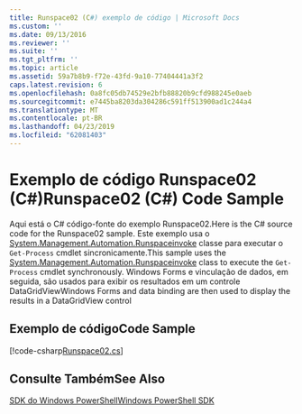 ```yaml
---
title: Runspace02 (C#) exemplo de código | Microsoft Docs
ms.custom: ''
ms.date: 09/13/2016
ms.reviewer: ''
ms.suite: ''
ms.tgt_pltfrm: ''
ms.topic: article
ms.assetid: 59a7b8b9-f72e-43fd-9a10-77404441a3f2
caps.latest.revision: 6
ms.openlocfilehash: 0a8fc05db74529e2bfb88820b9cfd988245e0aeb
ms.sourcegitcommit: e7445ba8203da304286c591ff513900ad1c244a4
ms.translationtype: MT
ms.contentlocale: pt-BR
ms.lasthandoff: 04/23/2019
ms.locfileid: "62081403"
---
```

# <a name="runspace02-c-code-sample"></a><span data-ttu-id="46d4c-102">Exemplo de código Runspace02 (C#)</span><span class="sxs-lookup"><span data-stu-id="46d4c-102">Runspace02 (C#) Code Sample</span></span>

<span data-ttu-id="46d4c-103">Aqui está o C# código-fonte do exemplo Runspace02.</span><span class="sxs-lookup"><span data-stu-id="46d4c-103">Here is the C# source code for the Runspace02 sample.</span></span> <span data-ttu-id="46d4c-104">Este exemplo usa o [System.Management.Automation.Runspaceinvoke](/dotnet/api/System.Management.Automation.RunspaceInvoke) classe para executar o `Get-Process` cmdlet sincronicamente.</span><span class="sxs-lookup"><span data-stu-id="46d4c-104">This sample uses the [System.Management.Automation.Runspaceinvoke](/dotnet/api/System.Management.Automation.RunspaceInvoke) class to execute the `Get-Process` cmdlet synchronously.</span></span> <span data-ttu-id="46d4c-105">Windows Forms e vinculação de dados, em seguida, são usados para exibir os resultados em um controle DataGridView</span><span class="sxs-lookup"><span data-stu-id="46d4c-105">Windows Forms and data binding are then used to display the results in a DataGridView control</span></span>

## <a name="code-sample"></a><span data-ttu-id="46d4c-106">Exemplo de código</span><span class="sxs-lookup"><span data-stu-id="46d4c-106">Code Sample</span></span>

[!code-csharp[Runspace02.cs](../../powershell-sdk-samples/SDK-2.0/csharp/Runspace02/Runspace02.cs#L11-L82 "Runspace02.cs")]

## <a name="see-also"></a><span data-ttu-id="46d4c-107">Consulte Também</span><span class="sxs-lookup"><span data-stu-id="46d4c-107">See Also</span></span>

[<span data-ttu-id="46d4c-108">SDK do Windows PowerShell</span><span class="sxs-lookup"><span data-stu-id="46d4c-108">Windows PowerShell SDK</span></span>](../windows-powershell-reference.md)